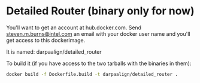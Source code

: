 # Detailed Router (binary only for now)

You'll want to get an account at hub.docker.com.
Send steven.m.burns@intel.com an email with your docker user name and you'll get access to this dockerimage.

It is named: darpaalign/detailed_router

To build it (if you have access to the two tarballs with the binaries in them):
````bash
docker build -f Dockerfile.build -t darpaalign/detailed_router .
````
